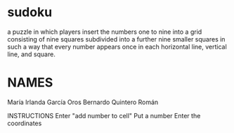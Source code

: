 # sudoku
 a puzzle in which players insert the numbers one to nine into a grid consisting of nine squares subdivided into a further nine smaller squares in such a way that every number appears once in each horizontal line, vertical line, and square.
 # NAMES 
 María Irlanda García Oros 
 Bernardo Quintero Román 

 INSTRUCTIONS 
 Enter "add number to cell"
 Put a number 
 Enter the coordinates 
 
